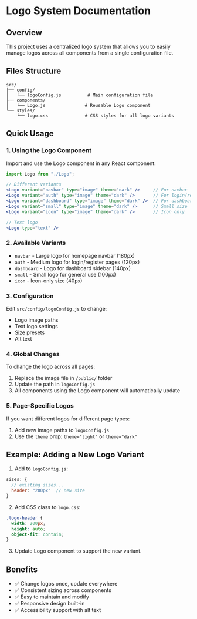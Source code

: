 # Logo System Documentation

## Overview
This project uses a centralized logo system that allows you to easily manage logos across all components from a single configuration file.

## Files Structure
```
src/
├── config/
│   └── logoConfig.js          # Main configuration file
├── components/
│   └── Logo.js               # Reusable Logo component
└── styles/
    └── logo.css              # CSS styles for all logo variants
```

## Quick Usage

### 1. Using the Logo Component
Import and use the Logo component in any React component:

```jsx
import Logo from "./Logo";

// Different variants
<Logo variant="navbar" type="image" theme="dark" />     // For navbar
<Logo variant="auth" type="image" theme="dark" />       // For login/register
<Logo variant="dashboard" type="image" theme="dark" />  // For dashboard
<Logo variant="small" type="image" theme="dark" />      // Small size
<Logo variant="icon" type="image" theme="dark" />       // Icon only

// Text logo
<Logo type="text" />
```

### 2. Available Variants
- `navbar` - Large logo for homepage navbar (180px)
- `auth` - Medium logo for login/register pages (120px) 
- `dashboard` - Logo for dashboard sidebar (140px)
- `small` - Small logo for general use (100px)
- `icon` - Icon-only size (40px)

### 3. Configuration
Edit `src/config/logoConfig.js` to change:
- Logo image paths
- Text logo settings
- Size presets
- Alt text

### 4. Global Changes
To change the logo across all pages:
1. Replace the image file in `/public/` folder
2. Update the path in `logoConfig.js`
3. All components using the Logo component will automatically update

### 5. Page-Specific Logos
If you want different logos for different page types:
1. Add new image paths to `logoConfig.js`
2. Use the `theme` prop: `theme="light"` or `theme="dark"`

## Example: Adding a New Logo Variant
1. Add to `logoConfig.js`:
```js
sizes: {
  // existing sizes...
  header: "200px"  // new size
}
```

2. Add CSS class to `logo.css`:
```css
.logo-header {
  width: 200px;
  height: auto;
  object-fit: contain;
}
```

3. Update Logo component to support the new variant.

## Benefits
- ✅ Change logos once, update everywhere
- ✅ Consistent sizing across components  
- ✅ Easy to maintain and modify
- ✅ Responsive design built-in
- ✅ Accessibility support with alt text
